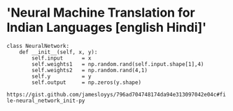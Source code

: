 # 'Neural Machine Translation for Indian Languages [english Hindi]'

```
class NeuralNetwork:
    def __init__(self, x, y):
        self.input      = x
        self.weights1   = np.random.rand(self.input.shape[1],4)
        self.weights2   = np.random.rand(4,1)
        self.y          = y
        self.output     = np.zeros(y.shape)
```
` https://gist.github.com/jamesloyys/796ad704748174da94e313097042e04c#file-neural_network_init-py `
